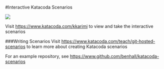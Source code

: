 #Interactive Katacoda Scenarios

[![](http://shields.katacoda.com/katacoda/kkarimi/count.svg)](https://www.katacoda.com/kkarimi "Get your profile on Katacoda.com")

Visit https://www.katacoda.com/kkarimi to view and take the interactive scenarios

###Writing Scenarios
Visit https://www.katacoda.com/teach/git-hosted-scenarios to learn more about creating Katacoda scenarios

For an example repository, see https://www.github.com/benhall/katacoda-scenarios
